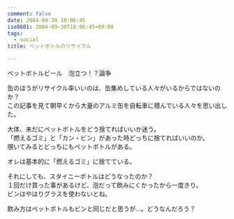```yaml
---
comment: false
date: 2004-09-30 10:06:45
iso8601: 2004-09-30T10:06:45+09:00
tags:
  - social
title: ペットボトルのリサイクル

---
```


<div class="entry-body">
  <p>ペットボトルビール　泡立つ！？論争</p>

  <p>缶のほうがリサイクル率いいのは、缶集めしている人々がいるからではないのか？<br />
    この記事を見て朝早くから大量のアルミ缶を自転車に積んでいる人々を思い出した。</p>

  <p>大体、未だにペットボトルをどう捨てればいいか迷う。<br />
    「燃えるゴミ」と「カン・ビン」があった時どっちに捨てればいいのか。<br />
    覗いてみるとどっちにもペットボトルがある。</p>

  <p>オレは基本的に「燃えるゴミ」に捨てている。</p>

  <p>それにしても、スタイニーボトルはどうなったのか？<br />
    １回だけ買った事があるけど、泡だって飲みにくかったから一度きり。<br />
    ビンはやはりグラスを使わないとね。</p>

  <p>飲み方はペットボトルもビンと同じだと思うが…。どうなんだろう？</p>
</div>
